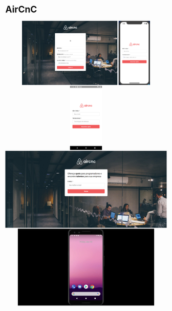 # AirCnC

<p align="center" >
<img height="200" src="./assets/screenshotWeb.png" />
<img height="200" src="./assets/screenshotApp.png" />
<img height="200" src="./assets/ScreenshotAndroid.png" />
<img height="240" src="./assets/frontWeb.png" />
<img height="240" src="./assets/Timeline1.gif" />
</p>


